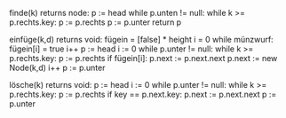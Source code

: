 finde(k) returns node:
    p := head
    while p.unten != null:
        while k >= p.rechts.key:
            p := p.rechts
        p := p.unter
    return p


einfüge(k,d) returns void:
    fügein = [false] * height
    i = 0
    while münzwurf:
        fügein[i] = true
        i++
    p := head
    i := 0
    while p.unter != null:
        while k >= p.rechts.key:
                p := p.rechts
        if fügein[i]:
            p.next := p.next.next
            p.next := new Node(k,d)
            i++
        p := p.unter


lösche(k) returns void:
    p := head
    i := 0
    while p.unter != null:
        while k >= p.rechts.key:
                p := p.rechts
        if key == p.next.key:
            p.next := p.next.next
        p := p.unter


